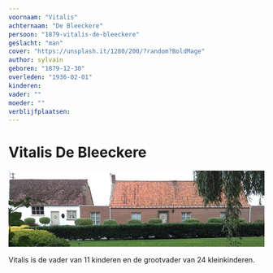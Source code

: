 ```yaml
---
voornaam: "Vitalis"
achternaam: "De Bleeckere"
persoon: "1879-vitalis-de-bleeckere"
geslacht: "man"
cover: "https://unsplash.it/1280/200/?random?BoldMage"
author: sylvain
geboren: "1879-12-30"
overleden: "1936-02-01"
kinderen:
vader: ""
moeder: ""
verblijfplaatsen:
---
```

# Vitalis De Bleeckere

![](voorgrond.jpg)

Vitalis is de vader van 11 kinderen en de grootvader van 24 kleinkinderen.




